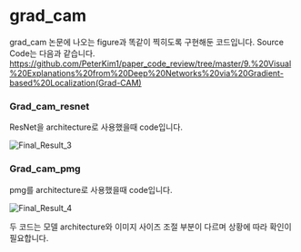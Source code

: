 # grad_cam
grad_cam 논문에 나오는 figure과 똑같이 찍히도록 구현해둔 코드입니다. Source Code는 다음과 같습니다.
https://github.com/PeterKim1/paper_code_review/tree/master/9.%20Visual%20Explanations%20from%20Deep%20Networks%20via%20Gradient-based%20Localization(Grad-CAM)

### Grad_cam_resnet

ResNet을 architecture로 사용했을때 code입니다.

![Final_Result_3](https://user-images.githubusercontent.com/100755400/184331234-6e58cb88-c29c-4424-95c3-fcabc5fb167b.jpg)

### Grad_cam_pmg

pmg를 architecture로 사용했을때 code입니다.

![Final_Result_4](https://user-images.githubusercontent.com/100755400/184331424-2bbb93dc-1140-41a1-b7a0-317b49efadc9.jpg)

두 코드는 모델 architecture와 이미지 사이즈 조절 부분이 다르며 상황에 따라 확인이 필요합니다.

